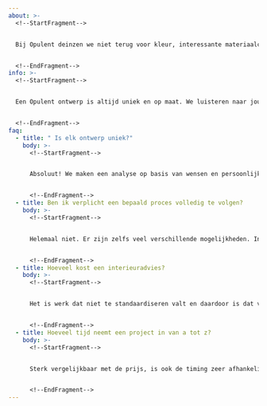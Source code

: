 ```yaml
---
about: >-
  <!--StartFragment-->


  Bij Opulent deinzen we niet terug voor kleur, interessante materiaalcombinaties en een interieur vol persoonlijkheid. We tonen graag aan dat esthetiek, beleving en functionaliteit perfect in harmonie kunnen uitgelijnd worden in een onvergetelijk interieur. Opulent staat open voor verschillende soorten projecten. Neem gerust contact op, dan bespreken we samen de mogelijkheden om voor jou een spraakmakend interieur te realiseren.


  <!--EndFragment-->
info: >-
  <!--StartFragment-->


  Een Opulent ontwerp is altijd uniek en op maat. We luisteren naar jouw wensen en brengen daarna ook je noden en voorkeuren voor je nieuwe interieur in kaart. Het advies kan zo ver uitgebreid worden als nodig is voor jouw project, inclusief begeleiding naar de realisatie van het nieuwe interieur.


  <!--EndFragment-->
faq:
  - title: " Is elk ontwerp uniek?"
    body: >-
      <!--StartFragment-->


      Absoluut! We maken een analyse op basis van wensen en persoonlijkheid, en van daaruit bouwen we een ontwerp op. We houden rekening met de site, omgeving en de noden en wensen. Door rekening te houden met deze factoren zal elk ontwerp steeds volledig uniek zijn.


      <!--EndFragment-->
  - title: Ben ik verplicht een bepaald proces volledig te volgen?
    body: >-
      <!--StartFragment-->


      Helemaal niet. Er zijn zelfs veel verschillende mogelijkheden. In een eerste korte kennismaking (via mail of telefoon) leren we van elkaar wat je precies wilt en kunnen wij een voorstel op maat doen van een proces waarin precies zit wat jij nodig hebt zonder vast te zitten aan overbodige verplichtingen.


      <!--EndFragment-->
  - title: Hoeveel kost een interieuradvies?
    body: >-
      <!--StartFragment-->


      Het is werk dat niet te standaardiseren valt en daardoor is dat voor een prijs ook zo. De omvang van het project, de verwachtingen en de graad van begeleiding zijn allemaal van invloed op de prijs. Er worden ook andere prijzen gehanteerd voor residentiële projecten en bedrijfs- of hospitality projecten. Bij voorkeur wordt het budget al in een eerste gesprek aangehaald. Op die manier komen we beiden niet voor verrassingen te staan alvorens er verdere afspraken gemaakt worden.


      <!--EndFragment-->
  - title: Hoeveel tijd neemt een project in van a tot z?
    body: >-
      <!--StartFragment-->


      Sterk vergelijkbaar met de prijs, is ook de timing zeer afhankelijk van de omvang, de verwachtingen en de graad van begeleiding in het proces. Daarbij komt ook de timing van leveranciers of partners die het geheel moeilijk in te schatten maken. Zodra een project officieel aanvangt en de route en opties duidelijk uitgestippeld zijn, kan een timing wel nauwkeuriger afgelijnd worden. 


      <!--EndFragment-->
---
```

